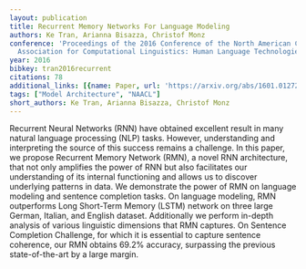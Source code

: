 ```yaml
---
layout: publication
title: Recurrent Memory Networks For Language Modeling
authors: Ke Tran, Arianna Bisazza, Christof Monz
conference: 'Proceedings of the 2016 Conference of the North American Chapter of the
  Association for Computational Linguistics: Human Language Technologies'
year: 2016
bibkey: tran2016recurrent
citations: 78
additional_links: [{name: Paper, url: 'https://arxiv.org/abs/1601.01272'}]
tags: ["Model Architecture", "NAACL"]
short_authors: Ke Tran, Arianna Bisazza, Christof Monz
---
```

Recurrent Neural Networks (RNN) have obtained excellent result in many
natural language processing (NLP) tasks. However, understanding and
interpreting the source of this success remains a challenge. In this paper, we
propose Recurrent Memory Network (RMN), a novel RNN architecture, that not only
amplifies the power of RNN but also facilitates our understanding of its
internal functioning and allows us to discover underlying patterns in data. We
demonstrate the power of RMN on language modeling and sentence completion
tasks. On language modeling, RMN outperforms Long Short-Term Memory (LSTM)
network on three large German, Italian, and English dataset. Additionally we
perform in-depth analysis of various linguistic dimensions that RMN captures.
On Sentence Completion Challenge, for which it is essential to capture sentence
coherence, our RMN obtains 69.2% accuracy, surpassing the previous
state-of-the-art by a large margin.